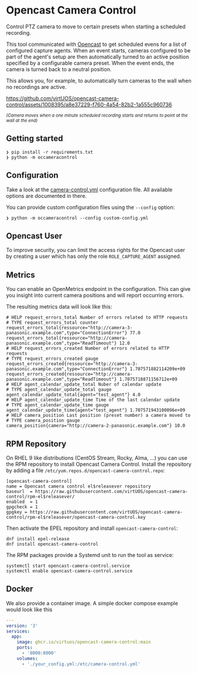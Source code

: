 # Opencast Camera Control

Control PTZ camera to move to certain presets when starting a scheduled recording.

This tool communicated with [Opencast](https://opencast.org) to get scheduled
evens for a list of configured capture agents. When an event starts, cameras
configured to be part of the agent's setup are then automatically turned to an
active position specified by a configurable camera preset. When the event ends,
the camera is turned back to a neutral position.

This allows you, for example, to automatically turn cameras to the wall when no
recordings are active.

https://github.com/virtUOS/opencast-camera-control/assets/1008395/a8e37229-f760-4a54-82b2-1a555c960736

<small><i>(Camera moves when a one minute scheduled recording starts and returns to point at the wall at the end)</i></small>

## Getting started

```
❯ pip install -r requirements.txt
❯ python -m occameracontrol
```


## Configuration

Take a look at the [camera-control.yml](camera-control.yml) configuration file.
All available options are documented in there.

You can provide custom configuration files using the `--config` option:

```
❯ python -m occameracontrol --config custom-config.yml
```

## Opencast User

To improve security, you can limit the access rights for the Opencast user by
creating a user which has only the role `ROLE_CAPTURE_AGENT` assigned.

## Metrics

You can enable an OpenMetrics endpoint in the configuration. This can give you
insight into current camera positions and will report occurring errors.

The resulting metrics data will look like this:

```properties
# HELP request_errors_total Number of errors related to HTTP requests
# TYPE request_errors_total counter
request_errors_total{ressource="http://camera-3-panasonic.example.com",type="ConnectionError"} 77.0
request_errors_total{ressource="http://camera-panasonic.example.com",type="ReadTimeout"} 12.0
# HELP request_errors_created Number of errors related to HTTP requests
# TYPE request_errors_created gauge
request_errors_created{ressource="http://camera-3-panasonic.example.com",type="ConnectionError"} 1.707571882114209e+09
request_errors_created{ressource="http://camera-panasonic.example.com",type="ReadTimeout"} 1.7075718871156712e+09
# HELP agent_calendar_update_total Nuber of calendar update
# TYPE agent_calendar_update_total gauge
agent_calendar_update_total{agent="test_agent"} 4.0
# HELP agent_calendar_update_time Time of the last calendar update
# TYPE agent_calendar_update_time gauge
agent_calendar_update_time{agent="test_agent"} 1.707571943100096e+09
# HELP camera_position Last position (preset number) a camera moved to
# TYPE camera_position gauge
camera_position{camera="http://camera-2-panasonic.example.com"} 10.0
```


## RPM Repository

On RHEL 9 like distributions (CentOS Stream, Rocky, Alma, …) you can use the RPM repository to install Opencast Camera Control.
Install the repository by adding a file `/etc/yum.repos.d/opencast-camera-control.repo`:

```
[opencast-camera-control]
name = Opencast camera control el$releasever repository
baseurl  = https://raw.githubusercontent.com/virtUOS/opencast-camera-control/rpm-el$releasever/
enabled  = 1
gpgcheck = 1
gpgkey = https://raw.githubusercontent.com/virtUOS/opencast-camera-control/rpm-el$releasever/opencast-camera-control.key
```

Then activate the EPEL repository and install `opencast-camera-control`:

```
dnf install epel-release
dnf install opencast-camera-control
```

The RPM packages provide a Systemd unit to run the tool as service:

```
systemctl start opencast-camera-control.service
systemctl enable opencast-camera-control.service
```


## Docker

We also provide a container image.
A simple docker compose example would look like this

```yaml
---
version: '3'
services:
  app:
    image: ghcr.io/virtuos/opencast-camera-control:main
    ports:
      - '8000:8000'
    volumes:
      - './your_config.yml:/etc/camera-control.yml'
```
